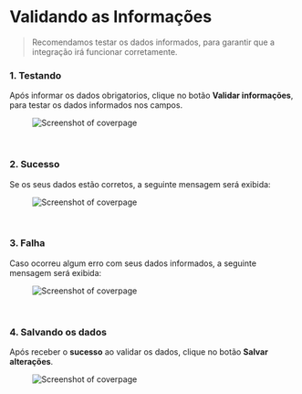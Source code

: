 # Validando as Informações

> Recomendamos testar os dados informados, para garantir que a integração irá funcionar corretamente.

### 1. Testando

Após informar os dados obrigatorios, clique no botão <strong>Validar informações</strong>, para testar os dados informados nos campos.

<figure class="thumbnails">
  <img src="_media/testando.png" alt="Screenshot of coverpage" title="Tela de configuração">
</figure>

<br/>

### 2. Sucesso

Se os seus dados estão corretos, a seguinte mensagem será exibida:

<figure class="thumbnails">
  <img src="_media/success.png" alt="Screenshot of coverpage" title="Tela de configuração">
</figure>

<br/>

### 3. Falha

Caso ocorreu algum erro com seus dados informados, a seguinte mensagem será exibida:

<figure class="thumbnails">
  <img src="_media/fail.png" alt="Screenshot of coverpage" title="Tela de configuração">
</figure>

<br/>

### 4. Salvando os dados

Após receber o <strong>sucesso</strong> ao validar os dados, clique no botão <strong>Salvar alterações</strong>.

<figure class="thumbnails">
  <img src="_media/save.png" alt="Screenshot of coverpage" title="Tela de configuração">
</figure>